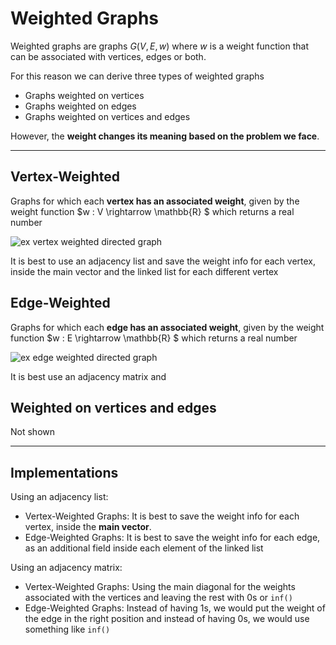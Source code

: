 # Weighted Graphs
Weighted graphs are graphs $G(V,E, w)$ where $w$ is a weight function that
can be associated with vertices, edges or both.

For this reason we can derive three types of weighted graphs
* Graphs weighted on vertices
* Graphs weighted on edges
* Graphs weighted on vertices and edges

However, the **weight changes its meaning based on the problem we face**.

---

## Vertex-Weighted
Graphs for which each **vertex has an associated weight**, given by the weight function
$w : V \rightarrow \mathbb{R} $ which returns a real number

![ex vertex weighted directed graph](https://github.com/PayThePizzo/DataStrutucures-Algorithms/blob/main/Resources/exWDGV.png?raw=TRUE)

It is best to use an adjacency list and save the weight info for each vertex, inside the main 
vector and the linked list for each different vertex

## Edge-Weighted
Graphs for which each **edge has an associated weight**, given by the weight function
$w : E \rightarrow \mathbb{R} $ which returns a real number

![ex edge weighted directed graph](https://github.com/PayThePizzo/DataStrutucures-Algorithms/blob/main/Resources/exWDGE.png?raw=TRUE)

It is best use an adjacency matrix and 

## Weighted on vertices and edges

Not shown

---

## Implementations 

Using an adjacency list:
* Vertex-Weighted Graphs: It is best to save the weight info for each vertex, inside the **main
vector**.
* Edge-Weighted Graphs: It is best to save the weight info for each edge, as an additional field inside each
element of the linked list

Using an adjacency matrix:
* Vertex-Weighted Graphs: Using the main diagonal for the weights associated with the vertices and 
leaving the rest with 0s or `inf()`
* Edge-Weighted Graphs: Instead of having 1s, we would put the weight of the edge in the right 
position and instead of having 0s, we would use something like `inf()`



